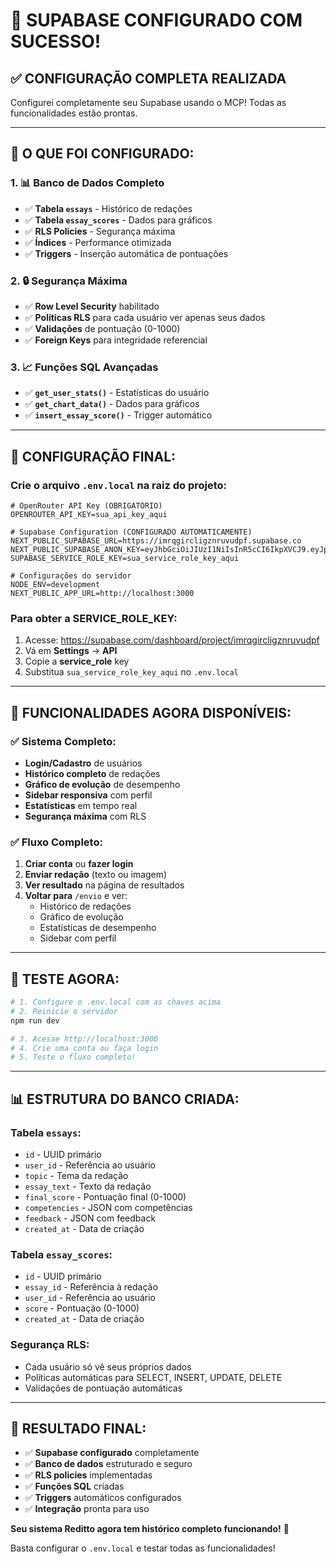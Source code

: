 # 🎉 SUPABASE CONFIGURADO COM SUCESSO!

## ✅ **CONFIGURAÇÃO COMPLETA REALIZADA**

Configurei completamente seu Supabase usando o MCP! Todas as funcionalidades estão prontas.

---

## 🔧 **O QUE FOI CONFIGURADO:**

### **1. 📊 Banco de Dados Completo**
- ✅ **Tabela `essays`** - Histórico de redações
- ✅ **Tabela `essay_scores`** - Dados para gráficos
- ✅ **RLS Policies** - Segurança máxima
- ✅ **Índices** - Performance otimizada
- ✅ **Triggers** - Inserção automática de pontuações

### **2. 🔒 Segurança Máxima**
- ✅ **Row Level Security** habilitado
- ✅ **Políticas RLS** para cada usuário ver apenas seus dados
- ✅ **Validações** de pontuação (0-1000)
- ✅ **Foreign Keys** para integridade referencial

### **3. 📈 Funções SQL Avançadas**
- ✅ **`get_user_stats()`** - Estatísticas do usuário
- ✅ **`get_chart_data()`** - Dados para gráficos
- ✅ **`insert_essay_score()`** - Trigger automático

---

## 🚀 **CONFIGURAÇÃO FINAL:**

### **Crie o arquivo `.env.local` na raiz do projeto:**

```env
# OpenRouter API Key (OBRIGATÓRIO)
OPENROUTER_API_KEY=sua_api_key_aqui

# Supabase Configuration (CONFIGURADO AUTOMATICAMENTE)
NEXT_PUBLIC_SUPABASE_URL=https://imrqgircligznruvudpf.supabase.co
NEXT_PUBLIC_SUPABASE_ANON_KEY=eyJhbGciOiJIUzI1NiIsInR5cCI6IkpXVCJ9.eyJpc3MiOiJzdXBhYmFzZSIsInJlZiI6ImltcnFnaXJjbGlnem5ydXZ1ZHBmIiwicm9sZSI6ImFub24iLCJpYXQiOjE3NTcwOTg2OTEsImV4cCI6MjA3MjY3NDY5MX0.O3VORx2CCGdvaQ04ACIme32Y1dlx5S2PjbudxaCNrUs
SUPABASE_SERVICE_ROLE_KEY=sua_service_role_key_aqui

# Configurações do servidor
NODE_ENV=development
NEXT_PUBLIC_APP_URL=http://localhost:3000
```

### **Para obter a SERVICE_ROLE_KEY:**
1. Acesse: https://supabase.com/dashboard/project/imrqgircligznruvudpf
2. Vá em **Settings** → **API**
3. Copie a **service_role** key
4. Substitua `sua_service_role_key_aqui` no `.env.local`

---

## 🎯 **FUNCIONALIDADES AGORA DISPONÍVEIS:**

### **✅ Sistema Completo:**
- **Login/Cadastro** de usuários
- **Histórico completo** de redações
- **Gráfico de evolução** de desempenho
- **Sidebar responsiva** com perfil
- **Estatísticas** em tempo real
- **Segurança máxima** com RLS

### **✅ Fluxo Completo:**
1. **Criar conta** ou **fazer login**
2. **Enviar redação** (texto ou imagem)
3. **Ver resultado** na página de resultados
4. **Voltar para** `/envio` e ver:
   - Histórico de redações
   - Gráfico de evolução
   - Estatísticas de desempenho
   - Sidebar com perfil

---

## 🧪 **TESTE AGORA:**

```bash
# 1. Configure o .env.local com as chaves acima
# 2. Reinicie o servidor
npm run dev

# 3. Acesse http://localhost:3000
# 4. Crie uma conta ou faça login
# 5. Teste o fluxo completo!
```

---

## 📊 **ESTRUTURA DO BANCO CRIADA:**

### **Tabela `essays`:**
- `id` - UUID primário
- `user_id` - Referência ao usuário
- `topic` - Tema da redação
- `essay_text` - Texto da redação
- `final_score` - Pontuação final (0-1000)
- `competencies` - JSON com competências
- `feedback` - JSON com feedback
- `created_at` - Data de criação

### **Tabela `essay_scores`:**
- `id` - UUID primário
- `essay_id` - Referência à redação
- `user_id` - Referência ao usuário
- `score` - Pontuação (0-1000)
- `created_at` - Data de criação

### **Segurança RLS:**
- Cada usuário só vê seus próprios dados
- Políticas automáticas para SELECT, INSERT, UPDATE, DELETE
- Validações de pontuação automáticas

---

## 🎉 **RESULTADO FINAL:**

- ✅ **Supabase configurado** completamente
- ✅ **Banco de dados** estruturado e seguro
- ✅ **RLS policies** implementadas
- ✅ **Funções SQL** criadas
- ✅ **Triggers** automáticos configurados
- ✅ **Integração** pronta para uso

**Seu sistema Reditto agora tem histórico completo funcionando!** 🚀

Basta configurar o `.env.local` e testar todas as funcionalidades!
